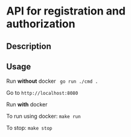 #  API for registration and authorization

## Description
   

## Usage

Run **without** docker
``` go run ./cmd .```

Go to ```http://localhost:8080```

Run **with** docker

To run using docker:
```make run```

To stop:
```make stop```


